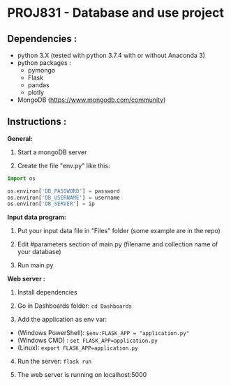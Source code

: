 # PROJ831 - Database and use project

## Dependencies :

* python 3.X (tested with python 3.7.4 with or without Anaconda 3)
* python packages :
  * pymongo
  * Flask
  * pandas
  * plotly
* MongoDB (https://www.mongodb.com/community)


## Instructions :
**General:**

1. Start a mongoDB server

2. Create the file "env.py" like this:
```python
import os

os.environ['DB_PASSWORD'] = password
os.environ['DB_USERNAME'] = username
os.environ['DB_SERVER'] = ip
```

**Input data program:**

1. Put your input data file in "Files" folder (some example are in the repo)

2. Edit #parameters section of main.py (filename and collection name of your database)

3. Run main.py


**Web server :**
1. Install dependencies

2. Go in Dashboards folder: `cd Dashboards`

3. Add the application as env var:
  * (Windows PowerShell): `$env:FLASK_APP = "application.py"`
  * (Windows CMD) : `set FLASK_APP=application.py`
  * (Linux): `export FLASK_APP=application.py`


4. Run the server: `flask run`

5. The web server is running on localhost:5000
